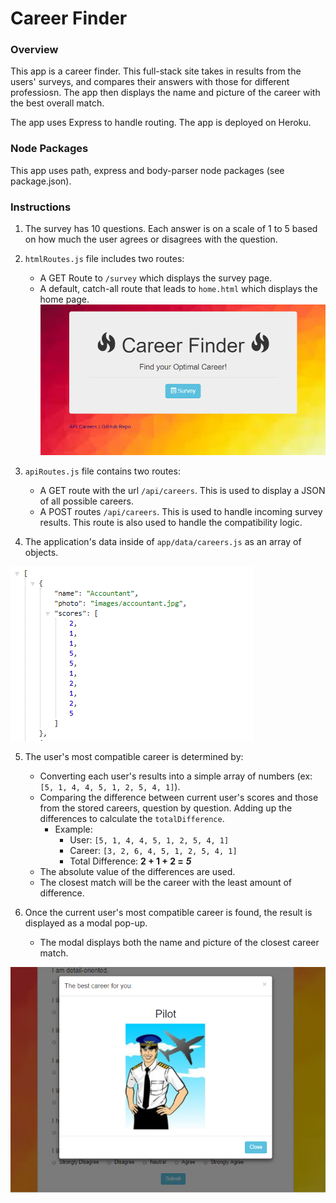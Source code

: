 # Career Finder

### Overview

This app is a career finder. This full-stack site takes in results from the users' surveys, and compares their answers with those for different professiosn. The app then displays the name and picture of the career with the best overall match. 

The app uses Express to handle routing. The app is deployed on Heroku.

### Node Packages
 This app uses path, express and body-parser node packages (see package.json).


### Instructions



1. The survey has 10 questions. Each answer is on a scale of 1 to 5 based on how much the user agrees or disagrees with the question.

2. `htmlRoutes.js` file includes two routes:

   * A GET Route to `/survey` which displays the survey page.
   * A default, catch-all route that leads to `home.html` which displays the home page. 
   ![homepage](app/public/images/homepageSmall.PNG "Description goes here")

3. `apiRoutes.js` file contains two routes:

   * A GET route with the url `/api/careers`. This is used to display a JSON of all possible careers.
   * A POST routes `/api/careers`. This is used to handle incoming survey results. This route is also used to handle the compatibility logic. 

4. The  application's data inside of `app/data/careers.js` as an array of objects. 

![career objects](app/public/images/json.PNG )


5. The user's most compatible career is determined by:

   * Converting each user's results into a simple array of numbers (ex: `[5, 1, 4, 4, 5, 1, 2, 5, 4, 1]`).
   * Comparing the difference between current user's scores and those from the stored careers, question by question. Adding up the differences to calculate the `totalDifference`.
     * Example: 
       * User: `[5, 1, 4, 4, 5, 1, 2, 5, 4, 1]`
       * Career: `[3, 2, 6, 4, 5, 1, 2, 5, 4, 1]`
       * Total Difference: **2 + 1 + 2 =** **_5_**
   * The absolute value of the differences are used. 
   * The closest match will be the career with the least amount of difference.

6. Once the current user's most compatible career is found, the result is displayed as a modal pop-up.
   * The modal displays both the name and picture of the closest career match. 

![modal](app/public/images/modal.PNG "Description goes here")